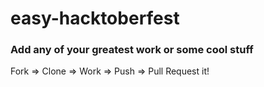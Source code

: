 # easy-hacktoberfest

### Add any of your greatest work or some cool stuff
Fork  =>  Clone  =>  Work  =>  Push  =>  Pull Request it!
